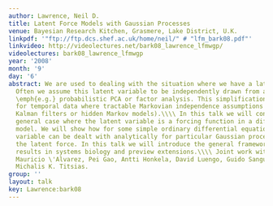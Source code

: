 ```yaml
---
author: Lawrence, Neil D.
title: Latent Force Models with Gaussian Processes
venue: Bayesian Research Kitchen, Grasmere, Lake District, U.K.
linkpdf: '"ftp://ftp.dcs.shef.ac.uk/home/neil/" # "lfm_bark08.pdf"'
linkvideo: http://videolectures.net/bark08_lawrence_lfmwgp/
videolectures: bark08_lawrence_lfmwgp
year: '2008'
month: '9'
day: '6'
abstract: We are used to dealing with the situation where we have a latent variable.
  Often we assume this latent variable to be independently drawn from a distribution,
  \emph{e.g.} probabilistic PCA or factor analysis. This simplification is often extended
  for temporal data where tractable Markovian independence assumptions are used (\emph{e.g.}
  Kalman filters or hidden Markov models).\\\\ In this talk we will consider the more
  general case where the latent variable is a forcing function in a differential equation
  model. We will show how for some simple ordinary differential equations the latent
  variable can be dealt with analytically for particular Gaussian process priors over
  the latent force. In this talk we will introduce the general framework, present
  results in systems biology and preview extensions.\\\\ Joint work with Magnus Rattray,
  Mauricio \'Alvarez, Pei Gao, Antti Honkela, David Luengo, Guido Sanguinetti and
  Michalis K. Titsias.
group: ''
layout: talk
key: Lawrence:bark08
---
```

